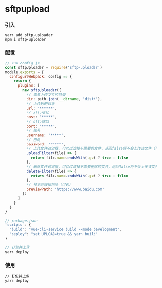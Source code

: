 <!--
 * @Descripttion:
 * @version:
 * @Author: 韩应波
 * @Date: 2020-12-03 15:23:31
 * @LastEditors: 韩应波
 * @LastEditTime: 2021-01-28 10:01:12
-->

# sftpupload

### 引入

```
yarn add sftp-uploader
npm i sftp-uploader

```

### 配置

```javascript
// vue.config.js
const sftpUploader = require('sftp-uploader')
module.exports = {
  configureWebpack: config => {
    return {
      plugins: [
        new sftpUploader({
          // 需要上传文件的目录
          dir: path.join(__dirname, 'dist/'),
          // 上传到的目录
          url: '******',
          // sftp地址
          host: '*****',
          // sftp端口
          port: '*****',
          // 账号
          username: '*****',
          // 密码
          password: '*****',
          // 上传文件过滤器，可以过滤掉不需要的文件，返回false将不会上传该文件（可选）
          uploadFilter(file) => {
            return file.name.endsWith(.gz) ? true : false
          },
          // 删除文件过滤器，可以过滤掉不需要删除的文件，返回false将不会上传该文件（可选）
          deleteFilter(file) => {
            return file.name.endsWith(.gz) ? true : false
          },
          // 预览链接接地址（可选）
          previewPath: 'https://www.baidu.com'
        })
      ]
    }
  }
}

// package.json
"scripts": {
  "build": "vue-cli-service build --mode development",
  "deploy": "set UPLOAD=true && yarn build"
}

// 打包并上传
yarn deploy
```

### 使用

```
// 打包并上传
yarn deploy
```

